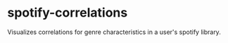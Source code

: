 # spotify-correlations

Visualizes correlations for genre characteristics in a user's spotify library.
